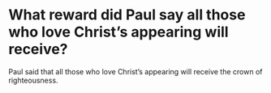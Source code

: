 # What reward did Paul say all those who love Christ’s appearing will receive?

Paul said that all those who love Christ’s appearing will receive the crown of righteousness.

